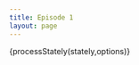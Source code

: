 ```yaml
---
title: Episode 1
layout: page
---
```


<script>
  import MermaidChart from "../../lib/components/MermaidChart.svelte";
  import { stately, options } from "./chart";
  import processStately from "$lib/processStately";
</script>

<MermaidChart>
{processStately(stately,options)}
</MermaidChart>